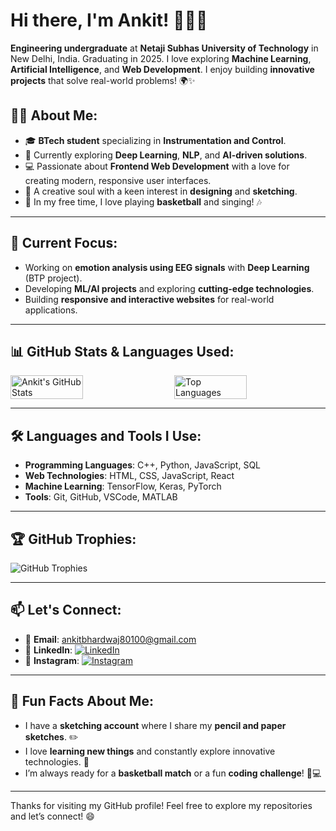 # Hi there, I'm Ankit! 👋👨‍💻

**Engineering undergraduate** at **Netaji Subhas University of Technology** in New Delhi, India. Graduating in 2025. I love exploring **Machine Learning**, **Artificial Intelligence**, and **Web Development**. I enjoy building **innovative projects** that solve real-world problems! 🌍✨

## 👨‍💻 About Me:
- 🎓 **BTech student** specializing in **Instrumentation and Control**.
- 🌱 Currently exploring **Deep Learning**, **NLP**, and **AI-driven solutions**.
- 💻 Passionate about **Frontend Web Development** with a love for creating modern, responsive user interfaces.
- 🎨 A creative soul with a keen interest in **designing** and **sketching**.
- 🏀 In my free time, I love playing **basketball** and singing! 🎶

---

## 🔭 Current Focus:
- Working on **emotion analysis using EEG signals** with **Deep Learning** (BTP project).
- Developing **ML/AI projects** and exploring **cutting-edge technologies**.
- Building **responsive and interactive websites** for real-world applications.

---

## 📊 GitHub Stats & Languages Used:
<div style="display: flex; justify-content: space-between; align-items: center;">
  <img src="https://github-readme-stats.vercel.app/api?username=Ankit6149&show_icons=true&theme=radical" alt="Ankit's GitHub Stats" width="48%" />
  <img src="https://github-readme-stats.vercel.app/api/top-langs/?username=Ankit6149&theme=radical&langs_count=10" alt="Top Languages" width="48%" />
</div>

---

## 🛠️ Languages and Tools I Use:
- **Programming Languages**: C++, Python, JavaScript, SQL
- **Web Technologies**: HTML, CSS, JavaScript, React
- **Machine Learning**: TensorFlow, Keras, PyTorch
- **Tools**: Git, GitHub, VSCode, MATLAB

---

## 🏆 GitHub Trophies:
![GitHub Trophies](https://github-profile-trophy.vercel.app/?username=Ankit6149&theme=juicyfresh)

---

## 📫 Let's Connect:
- 📧 **Email**: [ankitbhardwaj80100@gmail.com](mailto:ankitbhardwaj80100@gmail.com)  
- 💼 **LinkedIn**: [![LinkedIn](https://img.shields.io/badge/LinkedIn-Ankit%20Bhardwaj-%230A66C2?style=for-the-badge&logo=linkedin&logoColor=white)](https://www.linkedin.com/in/ankit-bhardwaj-6b9b62221/)  
- 📸 **Instagram**: [![Instagram](https://img.shields.io/badge/Instagram-@ankit.bh_-%23E4405F?style=for-the-badge&logo=instagram&logoColor=white)](https://www.instagram.com/ankit.bh_/)

---

## 🎯 Fun Facts About Me:
- I have a **sketching account** where I share my **pencil and paper sketches**. ✏️
- I love **learning new things** and constantly explore innovative technologies. 🚀
- I’m always ready for a **basketball match** or a fun **coding challenge**! 🏀💻

---

Thanks for visiting my GitHub profile! Feel free to explore my repositories and let’s connect! 😄

